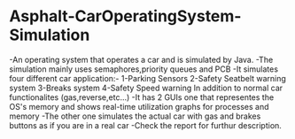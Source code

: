 # Asphalt-CarOperatingSystem-Simulation
-An operating system that operates a car and is simulated by Java.
-The simulation mainly uses semaphores,priority queues and PCB
-It simulates four different car application:- 
  1-Parking Sensors
  2-Safety Seatbelt warning system
  3-Breaks system
  4-Safety Speed warning
 In addition to normal car functionalites (gas,reverse,etc...)
-It has 2 GUIs one that representes the OS's memory and shows real-time utilization graphs for processes and memory
-The other one simulates the actual car with gas and brakes buttons as if you are in a real car
-Check the report for furthur description.
